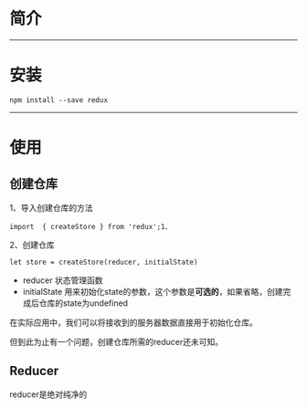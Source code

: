 # 简介

---

# 安装

```
npm install --save redux
```

---

# 使用

## 创建仓库

1、导入创建仓库的方法

```
import  { createStore } from 'redux';1、
```

2、创建仓库

```
let store = createStore(reducer, initialState)
```

* reducer  状态管理函数
* initialState  用来初始化state的参数，这个参数是**可选的**，如果省略，创建完成后仓库的state为undefined

在实际应用中，我们可以将接收到的服务器数据直接用于初始化仓库。

但到此为止有一个问题，创建仓库所需的reducer还未可知。

## Reducer

reducer是绝对纯净的

